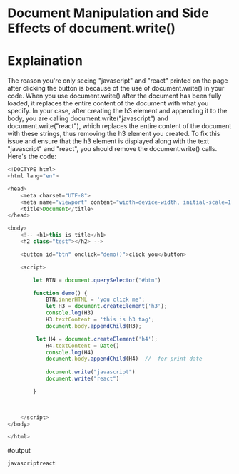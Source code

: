 # Document Manipulation and Side Effects of document.write()

# Explaination
The reason you're only seeing "javascript" and "react" printed on the page after clicking the button is because of the use of document.write() in your code.
When you use document.write() after the document has been fully loaded, it replaces the entire content of the document with what you specify. In your case, after creating the h3 element and appending it to the body, you are calling document.write("javascript") and document.write("react"), which replaces the entire content of the document with these strings, thus removing the h3 element you created.
To fix this issue and ensure that the h3 element is displayed along with the text "javascript" and "react", you should remove the document.write() calls.
Here's the code:


```js
<!DOCTYPE html>
<html lang="en">

<head>
    <meta charset="UTF-8">
    <meta name="viewport" content="width=device-width, initial-scale=1.0">
    <title>Document</title>
</head>

<body>
    <!-- <h1>this is title</h1>
    <h2 class="test"></h2> -->

    <button id="btn" onclick="demo()">click you</button>

    <script>

        let BTN = document.querySelector("#btn")

        function demo() {
            BTN.innerHTML = 'you click me';
            let H3 = document.createElement('h3');
            console.log(H3)
            H3.textContent = 'this is h3 tag';
            document.body.appendChild(H3);

         let H4 = document.createElement('h4');
            H4.textContent = Date()
            console.log(H4)
            document.body.appendChild(H4)  //  for print date 
   
            document.write("javascript")
            document.write("react")

        }
      


    </script>
</body>

</html>
```

#output

```js
javascriptreact
```
